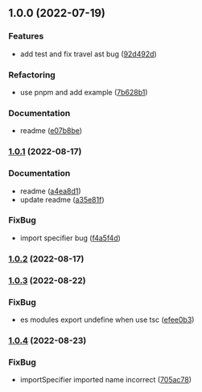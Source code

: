 ## 1.0.0 (2022-07-19)


### Features

* add test and fix travel ast bug ([92d492d](https://github.com/Geocld/vite-plugin-importus/commit/92d492d1f5abbd0cf750f22a1de62d2bd1a7d348))


### Refactoring

* use pnpm and add example ([7b628b1](https://github.com/Geocld/vite-plugin-importus/commit/7b628b19c63968b8cecb8f33e0fff48a44c5bace))


### Documentation

* readme ([e07b8be](https://github.com/Geocld/vite-plugin-importus/commit/e07b8bea43672f253c378cacc4df091ab9a1f6d8))

### [1.0.1](https://github.com/Geocld/vite-plugin-importus/compare/vite-plugin-importus@1.0.0...vite-plugin-importus@1.0.1) (2022-08-17)


### Documentation

* readme ([a4ea8d1](https://github.com/Geocld/vite-plugin-importus/commit/a4ea8d110a61e6849e09f748368007f0ed386ecd))
* update readme ([a35e81f](https://github.com/Geocld/vite-plugin-importus/commit/a35e81f52a1e71427473d7b5c98307b4f58bdbad))


### FixBug

* import specifier bug ([f4a5f4d](https://github.com/Geocld/vite-plugin-importus/commit/f4a5f4d457b06b8dcc3afe6add142a4471f39d56))

### [1.0.2](https://github.com/Geocld/vite-plugin-importus/compare/vite-plugin-importus@1.0.1...vite-plugin-importus@1.0.2) (2022-08-17)

### [1.0.3](https://github.com/Geocld/vite-plugin-importus/compare/vite-plugin-importus@1.0.2...vite-plugin-importus@1.0.3) (2022-08-22)


### FixBug

* es modules export undefine when use tsc ([efee0b3](https://github.com/Geocld/vite-plugin-importus/commit/efee0b335e4ea5e54249d35ed681a5d5603033a2))

### [1.0.4](https://github.com/Geocld/vite-plugin-importus/compare/vite-plugin-importus@1.0.3...vite-plugin-importus@1.0.4) (2022-08-23)


### FixBug

* importSpecifier imported name incorrect ([705ac78](https://github.com/Geocld/vite-plugin-importus/commit/705ac78a3cc97b09332c7827ec3839fe61a177ef))

